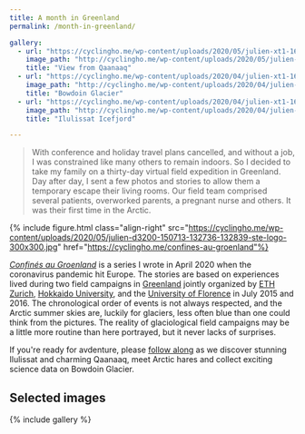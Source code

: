 ```yaml
---
title: A month in Greenland
permalink: /month-in-greenland/

gallery:
  - url: "https://cyclingho.me/wp-content/uploads/2020/05/julien-xt1-160701-220000-dev.jpg"
    image_path: "http://cyclingho.me/wp-content/uploads/2020/05/julien-xt1-160701-220000-dev-300x200.jpg"
    title: "View from Qaanaaq"
  - url: "https://cyclingho.me/wp-content/uploads/2020/04/julien-xt1-160714-104855-dev.jpg"
    image_path: "http://cyclingho.me/wp-content/uploads/2020/04/julien-xt1-160714-104855-dev-300x200.jpg"
    title: "Bowdoin Glacier"
  - url: "https://cyclingho.me/wp-content/uploads/2020/04/julien-xt1-160727-235158-dev.jpg"
    image_path: "http://cyclingho.me/wp-content/uploads/2020/04/julien-xt1-160727-235158-dev-300x200.jpg"
    title: "Ilulissat Icefjord"

---
```


<!-- FIXME move all pictures to Flickr -->

> With conference and holiday travel plans cancelled, and without a job, I was
> constrained like many others to remain indoors. So I decided to take my
> family on a thirty-day virtual field expedition in Greenland. Day after day,
> I sent a few photos and stories to allow them a temporary escape their living
> rooms. Our field team comprised several patients, overworked parents, a
> pregnant nurse and others. It was their first time in the Arctic.

{% include figure.html class="align-right"
  src="https://cyclingho.me/wp-content/uploads/2020/05/julien-d3200-150713-132736-132839-ste-logo-300x300.jpg"
  href="https://cyclingho.me/confines-au-groenland"%}

*[Confinés au Groenland][CAG]* is a series I wrote in April 2020 when the
coronavirus pandemic hit Europe. The stories are based on experiences lived
during two field campaigns in [Greenland](/bowdoin-glacier/) jointly organized
by [ETH Zurich][ETHZ], [Hokkaido University][HU], and the [University of
Florence][UniFI] in July 2015 and 2016. The chronological order of events is
not always respected, and the Arctic summer skies are, luckily for glaciers,
less often blue than one could think from the pictures. The reality of
glaciological field campaigns may be a little more routine than here portrayed,
but it never lacks of surprises.

If you're ready for avdenture, please [follow along][CAG] as we discover stunning
Ilulissat and charming Qaanaaq, meet Arctic hares and collect exciting science
data on Bowdoin Glacier.

Selected images
---------------

{% include gallery %}

[CAG]: http://cyclingho.me/confines-au-groenland
[ETHZ]: https://vaw.ethz.ch/en/research/glaciology.html
[HU]: https://www.arc.hokudai.ac.jp/en/
[UniFI]: https://www.unifi.it/
